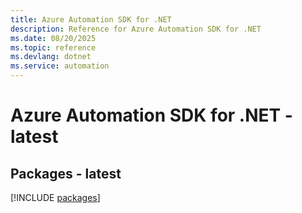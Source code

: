 ```yaml
---
title: Azure Automation SDK for .NET
description: Reference for Azure Automation SDK for .NET
ms.date: 08/20/2025
ms.topic: reference
ms.devlang: dotnet
ms.service: automation
---
```

# Azure Automation SDK for .NET - latest
## Packages - latest
[!INCLUDE [packages](automation-index.md)]